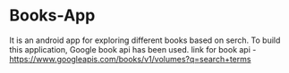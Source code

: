 # Books-App
It is an android app for exploring different books based on serch.
To build this application, Google book api has been used.
link for book api - https://www.googleapis.com/books/v1/volumes?q=search+terms

